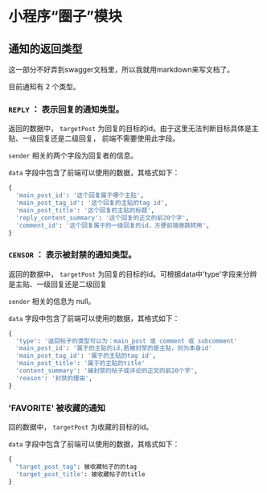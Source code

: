 # 小程序“圈子”模块

## 通知的返回类型
这一部分不好弄到swagger文档里，所以我就用markdown来写文档了。

目前通知有 2 个类型。

### `REPLY` ： 表示回复的通知类型。

返回的数据中， `targetPost` 为回复的目标的id。由于这里无法判断目标具体是主贴、一级回复还是二级回复，
前端不需要使用此字段。

`sender` 相关的两个字段为回复者的信息。

`data` 字段中包含了前端可以使用的数据，其格式如下：

```python
{
  'main_post_id': '这个回复属于哪个主贴',
  'main_post_tag_id': '这个回复的主贴的tag id',
  'main_post_title': '这个回复的主贴的标题',
  'reply_content_summary': '这个回复的正文的前20个字',
  'comment_id': '这个回复属于的一级回复的id，方便前端做跳转用',
}
```

### `CENSOR` ： 表示被封禁的通知类型。

返回的数据中， `targetPost` 为回复的目标的id。可根据data中'type'字段来分辨是主贴、一级回复还是二级回复

`sender` 相关的信息为 null。

`data` 字段中包含了前端可以使用的数据，其格式如下：

```python
{
  'type': '返回帖子的类型可以为：main_post 或 comment 或 subcomment'
  'main_post_id': '属于的主贴的id,若被封禁的是主贴，则为本身id'
  'main_post_tag_id': '属于的主贴的tag id',
  'main_post_title': '属于的主贴的title'
  'content_summary': '被封禁的帖子或评论的正文的前20个字',
  'reason': '封禁的理由',
}
```

### 'FAVORITE' 被收藏的通知
回的数据中， `targetPost` 为收藏的目标的id。

`data` 字段中包含了前端可以使用的数据，其格式如下：

```python
{
  "target_post_tag": 被收藏帖子的的tag
  'target_post_title': 被收藏帖子的title
}